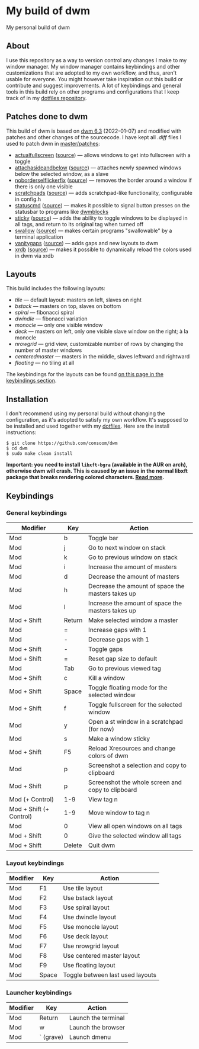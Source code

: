 # My build of dwm

My personal build of dwm

## About
I use this repository as a way to version control any changes I make to my window manager. My window manager contains keybindings and other customizations that are adopted to my own workflow, and thus, aren't usable for everyone. You might however take inspiration out this build or contribute and suggest improvements. A lot of keybindings and general tools in this build rely on other programs and configurations that I keep track of in my [dotfiles repository](https://github.com/consoom/comfydots).

## Patches done to dwm
This build of dwm is based on [dwm 6.3](https://dl.suckless.org/dwm/dwm-6.3.tar.gz) (2022-01-07) and modified with patches and other changes of the sourcecode. I have kept all *.diff* files I used to patch dwm in [master/patches](https://github.com/consoom/dwm/tree/master/patches):

- [actualfullscreen](https://github.com/consoom/dwm/blob/master/patches/dwm-actualfullscreen-20211013-cb3f58a.diff) ([source](https://dwm.suckless.org/patches/actualfullscreen/)) — allows windows to get into fullscreen with a toggle
- [attachasideandbelow](https://github.com/consoom/dwm/blob/master/patches/dwm-attachasideandbelow-20200702-f04cac6.diff) ([source](https://dwm.suckless.org/patches/attachasideandbelow/)) — attaches newly spawned windows below the selected window, as a slave
- [noborderselflickerfix](https://github.com/consoom/dwm/blob/master/patches/dwm-noborderselflickerfix-2022042627-d93ff48803f0.diff) ([source](https://dwm.suckless.org/patches/noborder/)) — removes the border around a window if there is only one visible
- [scratchpads](https://github.com/consoom/dwm/blob/master/patches/dwm-scratchpads-20200414-728d397b.diff) ([source](https://dwm.suckless.org/patches/scratchpads/)) — adds scratchpad-like functionality, configurable in config.h
- [statuscmd](https://github.com/consoom/dwm/blob/master/patches/dwm-statuscmd-20210405-67d76bd.diff) ([source](https://dwm.suckless.org/patches/statuscmd/)) — makes it possible to signal button presses on the statusbar to programs like [dwmblocks](https://github.com/consoom/dwmblocks)
- [sticky](https://github.com/consoom/dwm/blob/master/patches/dwm-sticky-6.1.diff) ([source](https://dwm.suckless.org/patches/sticky/)) — adds the ability to toggle windows to be displayed in all tags, and return to its original tag when turned off
- [swallow](https://github.com/consoom/dwm/blob/master/patches/dwm-swallow-20201211-61bb8b2.diff) ([source](https://dwm.suckless.org/patches/swallow/)) — makes certain programs "swallowable" by a terminal application
- [vanitygaps](https://github.com/consoom/dwm/blob/master/patches/dwm-vanitygaps-6.2.diff) ([source](https://dwm.suckless.org/patches/vanitygaps/)) — adds gaps and new layouts to dwm
- [xrdb](https://github.com/consoom/dwm/blob/master/patches/dwm-xrdb-6.2.diff) ([source](https://dwm.suckless.org/patches/xrdb/)) — makes it possible to dynamically reload the colors used in dwm via xrdb

## Layouts
This build includes the following layouts:
- *tile* — default layout: masters on left, slaves on right
- *bstack* — masters on top, slaves on bottom
- *spiral* — fibonacci spiral
- *dwindle* — fibonacci variation
- *monocle* — only one visible window
- *deck* — masters on left, only one visible slave window on the right; à la monocle
- *nrowgrid* — grid view, customizable number of rows by changing the number of master windows
- *centeredmaster* — masters in the middle, slaves leftward and rightward
- *floating* — no tiling at all

The keybindings for the layouts can be found [on this page in the keybindings section](https://github.com/consoom/dwm#layout-keybindings).

## Installation
I don't recommend using my personal build without changing the configuration, as it's adopted to satisfy my own workflow. It's supposed to be installed and used  together with my [dotfiles](https://github.com/consoom/comfydots). Here are the install instructions:
```
$ git clone https://github.com/consoom/dwm
$ cd dwm
$ sudo make clean install
```
**Important: you need to install `libxft-bgra` (available in the AUR on arch), otherwise dwm will crash. This is caused by an issue in the normal libxft package that breaks rendering colored characters. [Read more](https://gitlab.freedesktop.org/xorg/lib/libxft/-/merge_requests/1).**

## Keybindings

### General keybindings
| **Modifier**            | **Key**   | **Action**                                        |
|-------------------------|-----------|---------------------------------------------------|
|           Mod           |     b     | Toggle bar                                        |
|           Mod           |     j     | Go to next window on stack                        |
|           Mod           |     k     | Go to previous window on stack                    |
|           Mod           |     i     | Increase the amount of masters                    |
|           Mod           |     d     | Decrease the amount of masters                    |
|           Mod           |     h     | Decrease the amount of space the masters takes up |
|           Mod           |     l     | Increase the amount of space the masters takes up |
|       Mod + Shift       |   Return  | Make selected window a master                     |
|           Mod           |     =     | Increase gaps with 1                              |
|           Mod           |     -     | Decrease gaps with 1                              |
|       Mod + Shift       |     -     | Toggle gaps                                       |
|       Mod + Shift       |     =     | Reset gap size to default                         |
|           Mod           |    Tab    | Go to previous viewed tag                         |
|       Mod + Shift       |     c     | Kill a window                                     |
|       Mod + Shift       |   Space   | Toggle floating mode for the selected window      |
|       Mod + Shift       |     f     | Toggle fullscreen for the selected window         |
|           Mod           |     y     | Open a st window in a scratchpad (for now)        |
|           Mod           |     s     | Make a window sticky                              |
|       Mod + Shift       |     F5    | Reload Xresources and change colors of dwm        |
|           Mod           |     p     | Screenshot a selection and copy to clipboard      |
|       Mod + Shift       |     p     | Screenshot the whole screen and copy to clipboard |
|     Mod (+ Control)     |    1-9    | View tag n                                        |
| Mod + Shift (+ Control) |    1-9    | Move window to tag n                              |
|           Mod           |     0     | View all open windows on all tags                 |
|       Mod + Shift       |     0     | Give the selected window all tags                 |
|       Mod + Shift       |   Delete  | Quit dwm                                          |

### Layout keybindings
| **Modifier**            | **Key**   | **Action**                                        |
|-------------------------|-----------|---------------------------------------------------|
|           Mod           |     F1    | Use tile layout                                   |
|           Mod           |     F2    | Use bstack layout                                 |
|           Mod           |     F3    | Use spiral layout                                 |
|           Mod           |     F4    | Use dwindle layout                                |
|           Mod           |     F5    | Use monocle layout                                |
|           Mod           |     F6    | Use deck layout                                   |
|           Mod           |     F7    | Use nrowgrid layout                               |
|           Mod           |     F8    | Use centered master layout                        |
|           Mod           |     F9    | Use floating layout                               |
|           Mod           |   Space   | Toggle between last used layouts                  |

### Launcher keybindings
| **Modifier**            | **Key**   | **Action**                                        |
|-------------------------|-----------|---------------------------------------------------|
|           Mod           |   Return  | Launch the terminal                               |
|           Mod           |     w     | Launch the browser                                |
|           Mod           | ` (grave) | Launch dmenu                                      |
